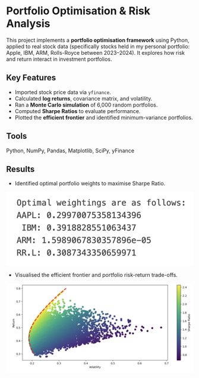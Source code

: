 # Portfolio Optimisation & Risk Analysis

This project implements a **portfolio optimisation framework** using Python, applied to real stock data
(specifically stocks held in my personal portfolio: Apple, IBM, ARM, Rolls-Royce between 2023–2024).
It explores how risk and return interact in investment portfolios.

## Key Features
- Imported stock price data via `yfinance`.
- Calculated **log returns**, covariance matrix, and volatility.
- Ran a **Monte Carlo simulation** of 6,000 random portfolios.
- Computed **Sharpe Ratios** to evaluate performance.
- Plotted the **efficient frontier** and identified minimum-variance portfolios.

## Tools
Python, NumPy, Pandas, Matplotlib, SciPy, yFinance

## Results
- Identified optimal portfolio weights to maximise Sharpe Ratio.

![Optimal Portfolio](results/PortfolioOptimal.png)

- Visualised the efficient frontier and portfolio risk-return trade-offs.

![Efficient Frontier](results/Efficient-Frontier.png)
